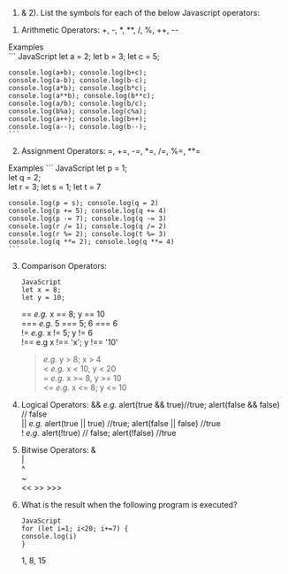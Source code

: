 1) & 2). List the symbols for each of the below Javascript operators:
1. Arithmetic Operators: 
    +, -, *, **, /, %, ++, --  
    
Examples  
    ``` 
    JavaScript
    let a = 2;
    let b = 3;
    let c = 5;

    console.log(a+b); console.log(b+c);  
    console.log(a-b); console.log(b-c); 
    console.log(a*b); console.log(b*c); 
    console.log(a**b); console.log(b**c); 
    console.log(a/b); console.log(b/c); 
    console.log(b%a); console.log(c%a); 
    console.log(a++); console.log(b++); 
    console.log(a--); console.log(b--);  
    ```
    
 
2. Assignment Operators: 
    =, +=, -=, *=, /=, %=, **=	

Examples
    ```
    JavaScript
    let p = 1;  
    let q = 2;  
    let r = 3; 
    let s = 1;
    let t = 7

    console.log(p = s); console.log(q = 2)  
    console.log(p += 5); console.log(q += 4)  
    console.log(p -= 7); console.log(q -= 3)  
    console.log(r /= 1); console.log(q /= 2)  
    console.log(r %= 2); console.log(t %= 3)  
    console.log(q **= 2); console.log(q **= 4)  
    ```

    
3. Comparison Operators: 
    ``` 
    JavaScript
    let x = 8;
    let y = 10;    
    ```
    ==	_e.g._ x == 8; y == 10  
    ===	_e.g._ 5 === 5; 6 === 6	 	  
    !=	_e.g._ x != 5; y != 6	   
    !==	e.g x !== 'x'; y !== '10'	  
    > _e.g._ y > 8; x > 4    
    < _e.g._ x < 10, y < 20   
    >= _e.g._ x >= 8, y >= 10	  
    <= _e.g._ x <= 8; y <= 10   

4. Logical Operators: 
    && _e.g._ alert(true && true)//true;  alert(false && false) // false   
    || _e.g._ alert(true || true) //true;  alert(false || false) //true   
    ! _e.g._ alert(!true) // false; alert(!false) //true   

5. Bitwise Operators: 
    &	 
    |	
    ^	
    ~	
    <<	    >>	    >>>	


4.  What is the result when the following program is executed?  
    ``` 
    JavaScript
    for (let i=1; i<20; i+=7) {
    console.log(i)
    }  
    ```
    1, 8, 15

    


